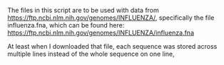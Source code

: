 The files in this script are to be used with data from https://ftp.ncbi.nlm.nih.gov/genomes/INFLUENZA/, specifically the file influenza.fna, which can be found here: https://ftp.ncbi.nlm.nih.gov/genomes/INFLUENZA/influenza.fna 

At least when I downloaded that file, each sequence was stored across multiple lines instead of the whole sequence on one line, 
